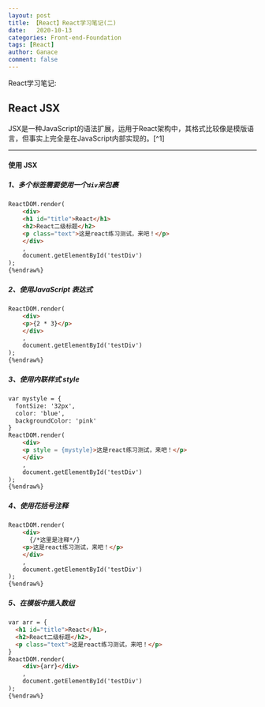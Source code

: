 ```yaml
---
layout: post
title: 【React】React学习笔记(二)
date:   2020-10-13
categories: Front-end-Foundation
tags: [React]
author: Ganace
comment: false
---
```


React学习笔记:


## React JSX

JSX是一种JavaScript的语法扩展，运用于React架构中，其格式比较像是模版语言，但事实上完全是在JavaScript内部实现的。[^1]

---

#### 使用 JSX

##### 1、多个标签需要使用一个`div`来包裹

```html {%raw%} 
ReactDOM.render(
    <div>
    <h1 id="title">React</h1>
    <h2>React二级标题</h2>
    <p class="text">这是react练习测试，来吧！</p>
    </div>
    ,
    document.getElementById('testDiv')
);
{%endraw%}
```

##### 2、使用JavaScript 表达式

```html {%raw%} 
ReactDOM.render(
    <div>
    <p>{2 * 3}</p>
    </div>
    ,
    document.getElementById('testDiv')
);
{%endraw%}
```

##### 3、使用内联样式 style

```html {%raw%} 
var mystyle = {
  fontSize: '32px',
  color: 'blue',
  backgroundColor: 'pink'
}
ReactDOM.render(
    <div>
    <p style = {mystyle}>这是react练习测试，来吧！</p>
    </div>
    ,
    document.getElementById('testDiv')
);
{%endraw%}
```

##### 4、使用花括号注释

```html {%raw%} 
ReactDOM.render(
    <div>
      {/*这里是注释*/}
    <p>这是react练习测试，来吧！</p>
    </div>
    ,
    document.getElementById('testDiv')
);
{%endraw%}
```

##### 5、在模板中插入数组
```html {%raw%} 
var arr = {
  <h1 id="title">React</h1>,
  <h2>React二级标题</h2>,
  <p class="text">这是react练习测试，来吧！</p>
}
ReactDOM.render(
    <div>{arr}</div>
    ,
    document.getElementById('testDiv')
);
{%endraw%}
```

